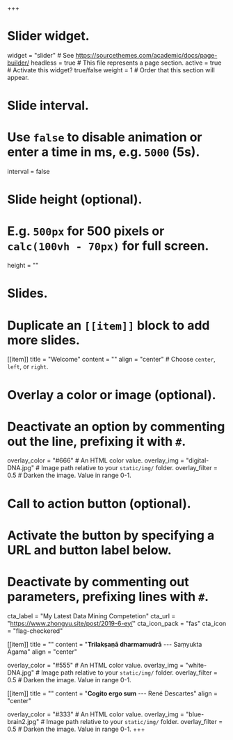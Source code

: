 +++
# Slider widget.
widget = "slider"  # See https://sourcethemes.com/academic/docs/page-builder/
headless = true  # This file represents a page section.
active = true  # Activate this widget? true/false
weight = 1  # Order that this section will appear.

# Slide interval.
# Use `false` to disable animation or enter a time in ms, e.g. `5000` (5s).
interval = false

# Slide height (optional).
# E.g. `500px` for 500 pixels or `calc(100vh - 70px)` for full screen.
height = ""

# Slides.
# Duplicate an `[[item]]` block to add more slides.
[[item]]
  title = "Welcome"
  content = ""
  align = "center"  # Choose `center`, `left`, or `right`.

  # Overlay a color or image (optional).
  #   Deactivate an option by commenting out the line, prefixing it with `#`.
  overlay_color = "#666"  # An HTML color value.
  overlay_img = "digital-DNA.jpg"  # Image path relative to your `static/img/` folder.
  overlay_filter = 0.5  # Darken the image. Value in range 0-1.

  # Call to action button (optional).
  #   Activate the button by specifying a URL and button label below.
  #   Deactivate by commenting out parameters, prefixing lines with `#`.

  cta_label = "My Latest Data Mining Competetion"
  cta_url = "https://www.zhongyu.site/post/2019-6-ey/"
  cta_icon_pack = "fas"
  cta_icon = "flag-checkered"

[[item]]
  title = ""
  content = "**Trilakṣaṇā dharmamudrā**  --- Saṃyukta Āgama"
  align = "center"

  overlay_color = "#555"  # An HTML color value.
  overlay_img = "white-DNA.jpg"  # Image path relative to your `static/img/` folder.
  overlay_filter = 0.5  # Darken the image. Value in range 0-1.

[[item]]
  title = ""
  content = "**Cogito ergo sum**  --- René Descartes"
  align = "center"

  overlay_color = "#333"  # An HTML color value.
  overlay_img = "blue-brain2.jpg"  # Image path relative to your `static/img/` folder.
  overlay_filter = 0.5  # Darken the image. Value in range 0-1.
+++

